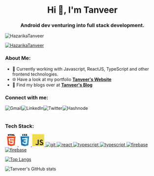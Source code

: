 <h1 align="center">Hi 👋, I'm Tanveer</h1>
<h3 align="center">Android dev venturing into full stack development.</h3>

<p><img src="https://komarev.com/ghpvc/?username=HazarikaTanveer&label=Profile%20views&color=blueviolet&style=flat-square" alt="HazarikaTanveer" /> </p>

<p><a href="https://twitter.com/HazarikaTanveer" target="blank"><img src="https://img.shields.io/twitter/follow/HazarikaTanveer?logo=twitter&color=blueviolet&style=flat-square&label=Follow" alt="HazarikaTanveer" /></a> </p>


<h3>About Me:</h3>

- 🌱 Currently working with Javascript, ReactJS, TypeScript and other frontend technologies.
- 🌐 Have a look at my portfolio **[Tanveer's Website](https://tanveerswebsite.netlify.app/)**
- 📝 Find my blogs over at **[Tanveer's Blog](https://tanveersblog.hashnode.dev/)**

<h3 align="left">Connect with me:</h3>
    
<a href="mailto:work.tanveer@gmail.com"><img src="https://img.shields.io/badge/Gmail-D14836?style=for-the-badge&logo=gmail&logoColor=white" alt="Gmail" align="left"/></a> 
  
<a href="https://linkedin.com/in/tanveer-hazarika"><img src="https://img.shields.io/badge/LinkedIn-0077B5?style=for-the-badge&logo=linkedin&logoColor=white" alt="LinkedIn" align="left"/></a>
  
<a href="https://twitter.com/HazarikaTanveer"><img src="https://img.shields.io/badge/Twitter-1DA1F2?style=for-the-badge&logo=twitter&logoColor=white" alt="Twitter"  align="left"/></a> 
  
<a href="https://tanveersblog.hashnode.dev/"><img src="https://img.shields.io/badge/Hashnode-2962FF?style=for-the-badge&logo=hashnode&logoColor=white" alt="Hashnode" align="left"/></a>  
<br />
<h3>Tech Stack:</h3>

<p align="left">
 <a href="https://www.w3.org/html/" target="_blank"> <img src="https://raw.githubusercontent.com/devicons/devicon/master/icons/html5/html5-original-wordmark.svg" alt="html5" width="40" height="40"/> </a>
  <a href="https://www.w3schools.com/css/" target="_blank"> <img src="https://raw.githubusercontent.com/devicons/devicon/master/icons/css3/css3-original-wordmark.svg" alt="css3" width="40" height="40"/> </a> 
  <a href="https://getbootstrap.com" target="_blank">
  <a href="https://developer.mozilla.org/en-US/docs/Web/JavaScript" target="_blank"> <img src="https://raw.githubusercontent.com/devicons/devicon/master/icons/javascript/javascript-original.svg" alt="javascript" width="40" height="40"/> </a> <a href="https://www.php.net" target="_blank"> </a> 
  <a href="https://git-scm.com/" target="_blank"> <img src="https://www.vectorlogo.zone/logos/git-scm/git-scm-icon.svg" alt="git" width="40" height="40"/> </a> 
  <a href="https://reactjs.org/docs/getting-started.html" target="_blank"> <img src="https://maheshdeshmukh.netlify.app/img/react.svg" alt="react" width="40" height="40"/> </a>  <a href="https://www.typescriptlang.org/" target="_blank"> <img src="https://cdn.worldvectorlogo.com/logos/typescript.svg" alt="typescript" width="40" height="40"/> </a> 
  <a href="https://redux-toolkit.js.org/" target="_blank"> <img src="https://d33wubrfki0l68.cloudfront.net/0834d0215db51e91525a25acf97433051f280f2f/c30f5/img/redux.svg" alt="typescript" width="40" height="40"/> </a>
  <a href="https://firebase.google.com/" target="_blank"> <img src="https://www.vectorlogo.zone/logos/firebase/firebase-icon.svg" alt="firebase" width="40" height="40"/> </a>
     <a href="https://tailwindcss.com/" target="_blank"> <img src="https://upload.wikimedia.org/wikipedia/commons/thumb/d/d5/Tailwind_CSS_Logo.svg/900px-Tailwind_CSS_Logo.svg.png?20211001194333" alt="firebase" width="40" height="40"/> </a>
</p>

[![Top Langs](https://github-readme-stats.vercel.app/api/top-langs/?username=tanveertkd&layout=compact&theme=radical)](https://github.com/anuraghazra/github-readme-stats)

![Tanveer's GitHub stats](https://github-readme-stats.vercel.app/api?username=tanveertkd&show_icons=true&theme=radical&hide=issues&count_private=true)
